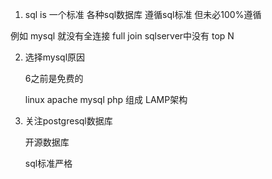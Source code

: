 1. sql is 一个标准  各种sql数据库 遵循sql标准 但未必100%遵循

例如 mysql 就没有全连接 full join  sqlserver中没有 top N

2. 选择mysql原因
	
	6之前是免费的
	
	linux apache mysql php  组成 LAMP架构
	
3. 关注postgresql数据库
	
	开源数据库
	
	sql标准严格
	
	